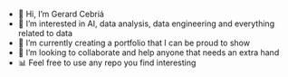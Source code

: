 - 👋 Hi, I’m Gerard Cebriá
- 👀 I’m interested in AI, data analysis, data engineering and everything related to data
- 🌱 I’m currently creating a portfolio that I can be proud to show
- 💞️ I’m looking to collaborate and help anyone that needs an extra hand
- 📊 Feel free to use any repo you find interesting

<!---
gerardcebria/gerardcebria is a ✨ special ✨ repository because its `README.md` (this file) appears on your GitHub profile.
You can click the Preview link to take a look at your changes.
--->

